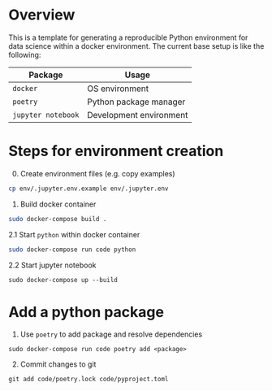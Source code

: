# Overview
This is a template for generating a reproducible Python environment for data science within a docker environment. The current base setup is like the following:

|Package|Usage|
|-------|-----|
|`docker`| OS environment|
|`poetry`|Python package manager|
|`jupyter notebook`|Development environment|

# Steps for environment creation

0. Create environment files (e.g. copy examples)
```bash
cp env/.jupyter.env.example env/.jupyter.env
```

1. Build docker container
```bash
sudo docker-compose build .
```

2.1 Start `python` within docker container
```bash
sudo docker-compose run code python
```

2.2 Start jupyter notebook
```
sudo docker-compose up --build
```

# Add a python package

1. Use `poetry` to add package and resolve dependencies
```
sudo docker-compose run code poetry add <package>
```

2. Commit changes to git
```
git add code/poetry.lock code/pyproject.toml
```
